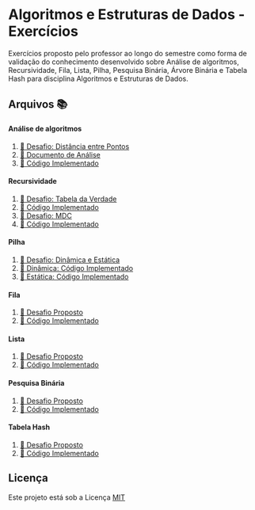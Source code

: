 # Algoritmos e Estruturas de Dados - Exercícios
Exercícios proposto pelo professor ao longo do semestre como forma de validação do conhecimento desenvolvido sobre Análise de algoritmos, Recursividade, Fila, Lista, Pilha, Pesquisa Binária, Árvore Binária e Tabela Hash para disciplina Algoritmos e Estruturas de Dados.

## Arquivos :books:

#### Análise de algoritmos
1. [:orange_book: Desafio: Distância entre Pontos](Analise-de-Algoritmo/Distancia-entre-Pontos.pdf)
1. [:blue_book: Documento de Análise](Analise-de-Algoritmo/Relatorio.pdf)
1. [:green_book: Código Implementado](Analise-de-Algoritmo/Program.cs)

#### Recursividade
1. [:orange_book: Desafio: Tabela da Verdade](Recursividade/TabeladaVerdade-Extra/TabeladaVerdade.pdf)
1. [:blue_book: Código Implementado](Recursividade/TabeladaVerdade-Extra\Program.cs)
1. [:orange_book: Desafio: MDC](Recursividade/MDC/MDC.pdf)
1. [:blue_book: Código Implementado](Recursividade/MDC/Program.cs)

#### Pilha
1. [:orange_book: Desafio: Dinâmica e Estática](TAD-Pilha.pdf)
1. [:blue_book: Dinâmica: Código Implementado](PilhaDinamica)
1. [:green_book: Estática: Código Implementado](PilhaEstatica)

#### Fila
1. [:orange_book: Desafio Proposto](desafio.pdf)
1. [:blue_book: Código Implementado](codigo.cs)

#### Lista
1. [:orange_book: Desafio Proposto](desafio.pdf)
1. [:blue_book: Código Implementado](codigo.cs)

#### Pesquisa Binária
1. [:orange_book: Desafio Proposto](desafio.pdf)
1. [:blue_book: Código Implementado](codigo.cs)

#### Tabela Hash
1. [:orange_book: Desafio Proposto](desafio.pdf)
1. [:blue_book: Código Implementado](codigo.cs)


## Licença
Este projeto está sob a Licença [MIT](LICENSE.md)
